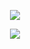 <p align = 'center'>
  <img
    src="https://github-readme-stats.vercel.app/api?username=darksaid98&count_private=true&show_icons=true&theme=radical"
  />
</p>
<p align = 'center'>
  <img
    src="https://github-readme-stats.vercel.app/api/top-langs/?username=darksaid98&count_private=true&theme=radical"
  />
</p>
